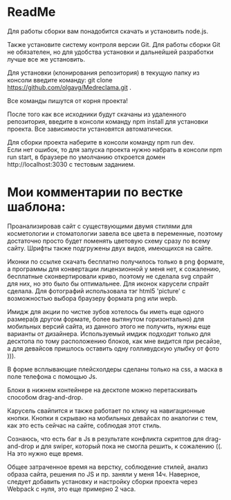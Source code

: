 # ReadMe

Для работы сборки вам понадобится скачать и установить node.js.

Также установите систему контроля версии Git. Для работы сборки Git не обязателен, но для удобства установки и дальнейшей разработки лучше все же установить.

Для установки (клонирования репозитория) в текущую папку из консоли введите команду: git clone https://github.com/olgavg/Medreclama.git .

Все команды пишутся от корня проекта!

После того как все исходники будут скачаны из удаленного репозитория, введите в консоли команду npm install для установки проекта. Все зависимости установятся автоматически.

Для сборки проекта наберите в консоли команду npm run dev.  
Если нет ошибок, то для запуска проекта нужно набрать в консоли npm run start, в браузере по умолчанию откроется домен http://localhost:3030 с тестовым заданием.


# Мои комментарии по вестке шаблона:

Проанализировав сайт с существующими двумя стилями для косметологии и стоматологии завела все цвета в переменные, поэтому достаточно просто будет поменять цветовую схему сразу по всему сайту. Шрифты также подгружены двух видов, имеющихся на сайте.

Иконки по ссылке скачать бесплатно получилось только в png формате, а программы для конвертации лицензионной у меня нет, к сожалению, бесплатные сконвертировали криво, поэтому не сделала svg спрайт для них, но это было бы оптимальнее. 
Для иконок карусели спрайт сделала.
Для фотографий использовала тэг html5 'picture' с возможностью выбора браузеру формата png или wepb.

Имидж для акции по чистке зубов хотелось бы иметь еще одного размера(в другом формате, более вытянутом горизонтально) для мобильных версий сайта, из данного этого не получить, нужны еще варианты от дизайнера. Используемый имдиж подходит только для десктопа по тому расположению блоков, как мне видится при ресайзе, а для девайсов пришлось оставить одну голливудскую улыбку от фото ))).

В форме всплывающие плейсхолдеры сделаны только на css, а маска в поле телефона с помощью Js.

Блоки в нижнем контейнере на десктопе можно перетаскивать способом drag-and-drop.

Карусель свайпится и также работает по клику на навигационные кнопки.  Кнопки я скрываю на мобильных девайсах по аналогии с тем, как это есть сейчас на сайте, соблюдая этот стиль. 

Сознаюсь, что есть баг в Js в результате конфликта скриптов для drag-and-drop и для swiper, который пока не смогла решить, к сожалению ((. На это нужно еще время.

Общее затраченное время на верстку, соблюдение стилей, анализ образа сайта, решения по JS и пр. заняли у меня 14ч.  Наверное, следует добавить установку и настройку сборки проекта через Webpack с нуля, это еще примерно 2 часа.

